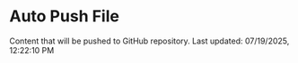 # Auto Push File

Content that will be pushed to GitHub repository.
Last updated: 07/19/2025, 12:22:10 PM